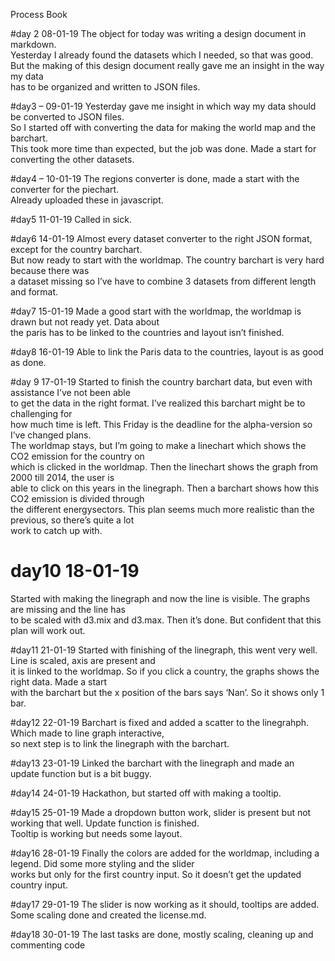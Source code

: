 Process Book

#day 2 08-01-19
The object for today was writing a design document in markdown.   
Yesterday I already found the datasets which I needed, so that was good.  
But the making of this design document really gave me an insight in the way my data   
has to be organized and written to JSON files.

#day3 – 09-01-19
Yesterday gave me insight in which way my data should be converted to JSON files.  
So I started off with converting the data for making the world map and the barchart.  
This took more time than expected, but the job was done. Made a start for converting the other datasets. 

#day4 – 10-01-19
The regions converter is done, made a start with the converter for the piechart.  
Already uploaded these in javascript.

#day5 11-01-19
Called in sick.

#day6 14-01-19
Almost every dataset converter to the right JSON format, except for the country barchart.  
But now ready to start with the worldmap. The country barchart is very hard because there was  
a dataset missing so I’ve have to combine 3 datasets from different length and format.

#day7 15-01-19
Made a good start with the worldmap, the worldmap is drawn but not ready yet. Data about  
the paris has to be linked to the countries and layout isn’t finished. 

#day8 16-01-19
Able to link the Paris data to the countries, layout is as good as done. 

#day 9 17-01-19
Started to finish the country barchart data, but even with assistance I’ve not been able  
to get the data in the right format. I’ve realized this barchart might be to challenging for  
how much time is left. This Friday is the deadline for the alpha-version so I’ve changed plans.  
The worldmap stays, but I’m going to make a linechart which shows the CO2 emission for the country on  
which is clicked in the worldmap. Then the linechart shows the graph from 2000 till 2014, the user is  
able to click on this years in the linegraph. Then a barchart shows how this CO2 emission is divided through  
the different energysectors. This plan seems much more realistic than the previous, so there’s quite a lot  
work to catch up with.

# day10 18-01-19
Started with making the linegraph and now the line is visible. The graphs are missing and the line has  
to be scaled with d3.mix and d3.max. Then it’s done. But confident that this plan will work out.

#day11 21-01-19
Started with finishing of the linegraph, this went very well. Line is scaled, axis are present and  
it is linked to the worldmap. So if you click a country, the graphs shows the right data. Made a start  
with the barchart but the x position of the bars says ‘Nan’. So it shows only 1 bar. 

#day12 22-01-19
Barchart is fixed and added a scatter to the linegrahph. Which made to line graph interactive,  
so next step is to link the linegraph with the barchart.

#day13 23-01-19
Linked the barchart with the linegraph and made an update function but is a bit buggy.

#day14 24-01-19
Hackathon, but started off with making a tooltip.

#day15 25-01-19
Made a dropdown button work, slider is present but not working that well. Update function is finished.  
Tooltip is working but needs some layout. 

#day16 28-01-19
Finally the colors are added for the worldmap, including a legend. Did some more styling and the slider  
works but only for the first country input. So it doesn’t get the updated country input.

#day17 29-01-19
The slider is now working as it should, tooltips are added. Some scaling done and created the license.md.

#day18 30-01-19
The last tasks are done, mostly scaling, cleaning up and commenting code



